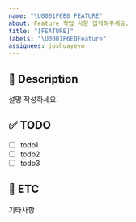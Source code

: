 ```yaml
---
name: "\U0001F6E0️ FEATURE"
about: Feature 작업 사항 입력해주세요.
title: "[FEATURE]"
labels: "\U0001F6E0️Feature"
assignees: joshuayeyo
---
```


## 📄 Description
설명 작성하세요.

## ✅ TODO
- [ ] todo1
- [ ] todo2
- [ ] todo3

## 🎸 ETC
기타사항
